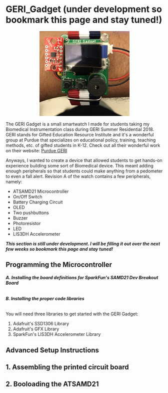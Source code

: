 # GERI_Gadget (under development so bookmark this page and stay tuned!)

<p align="center">
  <img src="https://github.com/hoilett/GERI_Gadget/blob/master/images/RevA/img01-smaller-02.jpg?raw=true" alt="GERI Gadget Rev A"/>
</p>

The GERI Gadget is a small smartwatch I made for students taking my Biomedical Instrumentation class during GERI Summer Residential 2018. GERI stands for Gifted Education Resource Institute and it's a wonderful group at Purdue that specializes on educational policy, training, teaching methods, etc. of gifted students in K-12. Check out all their wonderful work on their website: [Purdue GERI](https://www.education.purdue.edu/geri/)


Anyways, I wanted to create a device that allowed students to get hands-on experience building some sort of Biomedical device. This meant adding enough peripherals so that students could make anything from a pedometer to even a fall alert. Revision A of the watch contains a few peripherals, namely:
* ATSAMD21 Microcontroller
* On/Off Switch
* Battery Charging Circuit
* OLED
* Two pushbuttons
* Buzzer
* Photoresistor
* LED
* LIS3DH Accelerometer

_**This section is still under development. I will be filling it out over the next few weeks so bookmark this page and stay tuned!**_

## Programming the Microcontroller
###### **A. Installing the board definitions for SparkFun's SAMD21 Dev Breakout Board**
###### **B. Installing the proper code libraries**
You will need three libraries to get started with the GERI Gadget:
1. Adafruit's SSD1306 Library
2. Adafruit's GFX Library
3. SparkFun's LIS3DH Accelerometer Library

## Advanced Setup Instructions
## 1. Assembling the printed circuit board
## 2. Booloading the ATSAMD21

